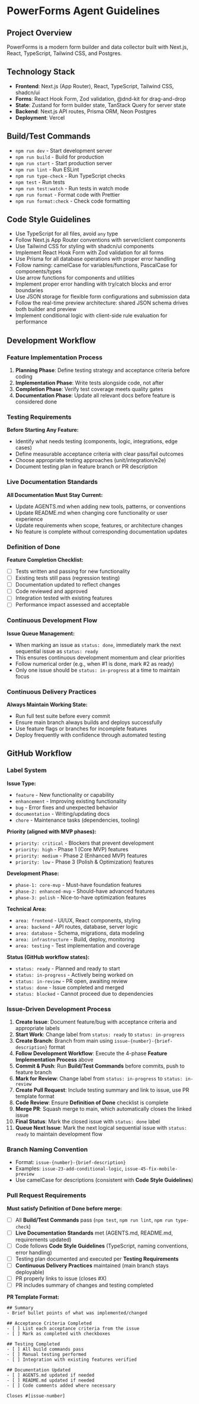 # PowerForms Agent Guidelines

## Project Overview

PowerForms is a modern form builder and data collector built with Next.js, React, TypeScript, Tailwind CSS, and Postgres.

## Technology Stack

- **Frontend**: Next.js (App Router), React, TypeScript, Tailwind CSS, shadcn/ui
- **Forms**: React Hook Form, Zod validation, @dnd-kit for drag-and-drop
- **State**: Zustand for form builder state, TanStack Query for server state
- **Backend**: Next.js API routes, Prisma ORM, Neon Postgres
- **Deployment**: Vercel

## Build/Test Commands

- `npm run dev` - Start development server
- `npm run build` - Build for production
- `npm run start` - Start production server
- `npm run lint` - Run ESLint
- `npm run type-check` - Run TypeScript checks
- `npm test` - Run tests
- `npm run test:watch` - Run tests in watch mode
- `npm run format` - Format code with Prettier
- `npm run format:check` - Check code formatting

## Code Style Guidelines

- Use TypeScript for all files, avoid `any` type
- Follow Next.js App Router conventions with server/client components
- Use Tailwind CSS for styling with shadcn/ui components
- Implement React Hook Form with Zod validation for all forms
- Use Prisma for all database operations with proper error handling
- Follow naming: camelCase for variables/functions, PascalCase for components/types
- Use arrow functions for components and utilities
- Implement proper error handling with try/catch blocks and error boundaries
- Use JSON storage for flexible form configurations and submission data
- Follow the real-time preview architecture: shared JSON schema drives both builder and preview
- Implement conditional logic with client-side rule evaluation for performance

## Development Workflow

### Feature Implementation Process

1. **Planning Phase**: Define testing strategy and acceptance criteria before coding
2. **Implementation Phase**: Write tests alongside code, not after
3. **Completion Phase**: Verify test coverage meets quality gates
4. **Documentation Phase**: Update all relevant docs before feature is considered done

### Testing Requirements

**Before Starting Any Feature:**

- Identify what needs testing (components, logic, integrations, edge cases)
- Define measurable acceptance criteria with clear pass/fail outcomes
- Choose appropriate testing approaches (unit/integration/e2e)
- Document testing plan in feature branch or PR description

### Live Documentation Standards

**All Documentation Must Stay Current:**

- Update AGENTS.md when adding new tools, patterns, or conventions
- Update README.md when changing core functionality or user experience
- Update requirements when scope, features, or architecture changes
- No feature is complete without corresponding documentation updates

### Definition of Done

**Feature Completion Checklist:**

- [ ] Tests written and passing for new functionality
- [ ] Existing tests still pass (regression testing)
- [ ] Documentation updated to reflect changes
- [ ] Code reviewed and approved
- [ ] Integration tested with existing features
- [ ] Performance impact assessed and acceptable

### Continuous Development Flow

**Issue Queue Management:**

- When marking an issue as `status: done`, immediately mark the next sequential issue as `status: ready`
- This ensures continuous development momentum and clear priorities
- Follow numerical order (e.g., when #1 is done, mark #2 as ready)
- Only one issue should be `status: in-progress` at a time to maintain focus

### Continuous Delivery Practices

**Always Maintain Working State:**

- Run full test suite before every commit
- Ensure main branch always builds and deploys successfully
- Use feature flags or branches for incomplete features
- Deploy frequently with confidence through automated testing

## GitHub Workflow

### Label System

**Issue Type:**

- `feature` - New functionality or capability
- `enhancement` - Improving existing functionality
- `bug` - Error fixes and unexpected behavior
- `documentation` - Writing/updating docs
- `chore` - Maintenance tasks (dependencies, tooling)

**Priority (aligned with MVP phases):**

- `priority: critical` - Blockers that prevent development
- `priority: high` - Phase 1 (Core MVP) features
- `priority: medium` - Phase 2 (Enhanced MVP) features
- `priority: low` - Phase 3 (Polish & Optimization) features

**Development Phase:**

- `phase-1: core-mvp` - Must-have foundation features
- `phase-2: enhanced-mvp` - Should-have advanced features
- `phase-3: polish` - Nice-to-have optimization features

**Technical Area:**

- `area: frontend` - UI/UX, React components, styling
- `area: backend` - API routes, database, server logic
- `area: database` - Schema, migrations, data modeling
- `area: infrastructure` - Build, deploy, monitoring
- `area: testing` - Test implementation and coverage

**Status (GitHub workflow states):**

- `status: ready` - Planned and ready to start
- `status: in-progress` - Actively being worked on
- `status: in-review` - PR open, awaiting review
- `status: done` - Issue completed and merged
- `status: blocked` - Cannot proceed due to dependencies

### Issue-Driven Development Process

1. **Create Issue**: Document feature/bug with acceptance criteria and appropriate labels
2. **Start Work**: Change label from `status: ready` to `status: in-progress`
3. **Create Branch**: Branch from main using `issue-{number}-{brief-description}` format
4. **Follow Development Workflow**: Execute the 4-phase **Feature Implementation Process** above
5. **Commit & Push**: Run **Build/Test Commands** before commits, push to feature branch
6. **Mark for Review**: Change label from `status: in-progress` to `status: in-review`
7. **Create Pull Request**: Include testing summary and link to issue, use PR template format
8. **Code Review**: Ensure **Definition of Done** checklist is complete
9. **Merge PR**: Squash merge to main, which automatically closes the linked issue
10. **Final Status**: Mark the closed issue with `status: done` label
11. **Queue Next Issue**: Mark the next logical sequential issue with `status: ready` to maintain development flow

### Branch Naming Convention

- Format: `issue-{number}-{brief-description}`
- Examples: `issue-23-add-conditional-logic`, `issue-45-fix-mobile-preview`
- Use camelCase for descriptions (consistent with **Code Style Guidelines**)

### Pull Request Requirements

**Must satisfy Definition of Done before merge:**

- [ ] All **Build/Test Commands** pass (`npm test`, `npm run lint`, `npm run type-check`)
- [ ] **Live Documentation Standards** met (AGENTS.md, README.md, requirements updated)
- [ ] Code follows **Code Style Guidelines** (TypeScript, naming conventions, error handling)
- [ ] Testing plan documented and executed per **Testing Requirements**
- [ ] **Continuous Delivery Practices** maintained (main branch stays deployable)
- [ ] PR properly links to issue (closes #X)
- [ ] PR includes summary of changes and testing completed

**PR Template Format:**

```
## Summary
- Brief bullet points of what was implemented/changed

## Acceptance Criteria Completed
- [ ] List each acceptance criteria from the issue
- [ ] Mark as completed with checkboxes

## Testing Completed
- [ ] All build commands pass
- [ ] Manual testing performed
- [ ] Integration with existing features verified

## Documentation Updated
- [ ] AGENTS.md updated if needed
- [ ] README.md updated if needed
- [ ] Code comments added where necessary

Closes #[issue-number]
```
